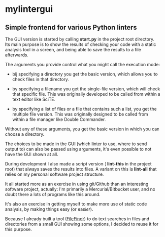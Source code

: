 # mylintergui

## Simple frontend for various Python linters

The GUI version is started by calling **start.py** in the project root directory.
Its main purpose is to show the results of checking your code with a static analysis tool in a screen,
and being able to save the results to a file afterwards.

The arguments you provide control what you might call the execution mode:

- bij specifying a directory you get the basic version, which allows you to check files in that directory.

- by specifying a filename you get the single-file version, which will check that specific file.
  This was originally developed to be called from within a text editor like SciTE.

- by specifying a list of files or a file that contains such a list, you get the multiple file version.
  This was originally designed to be called from within a file manager like Double Commander.

Without any of these arguments, you get the basic version in which you can choose a directory.

The choices to be made in the GUI (which linter to use, where to send output to) can also be passed
using arguments, it's even possible to not have the GUI shown at all.

During development I also made a script version ( **lint-this**  in the project root) that always
saves the results into files.
A variant on this is **lint-all** that relies on my personal software project structure.

It all started more as an exercise in using git/Github than an interesting software project, actually: I'm primarily
a Mercurial/Bitbucket user, and no doubt there a lots of programs like this around.

It's also an exercise in getting myself to make more use of static code analysis, by making things
easy (or eas*ier*).

Because I already built a tool ([FileFindr](https://bitbucket.org/avisser/filefindr)) to do text
searches in files and directories from a small GUI
showing some options, I decided to reuse it for this purpose.
